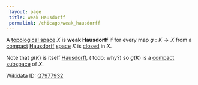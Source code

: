 ```yaml
---
 layout: page
 title: weak Hausdorff
 permalink: /chicago/weak_hausdorff
---
```

A [topological space](https://mathgloss.github.io/MathGloss/topological_space) $X$ is **weak Hausdorff** if for every map $g:K\to X$ from a [compact](https://mathgloss.github.io/MathGloss/compact) [Hausdorff](https://mathgloss.github.io/MathGloss/Hausdorff) [space](https://mathgloss.github.io/MathGloss/topological_space) $K$ is [closed](https://mathgloss.github.io/MathGloss/closed) in $X$. 

Note that $g(K)$ is itself [Hausdorff](https://mathgloss.github.io/MathGloss/Hausdorff), ( todo: why?) so $g(K)$ is a [compact](https://mathgloss.github.io/MathGloss/compact) [subspace](https://mathgloss.github.io/MathGloss/subspace_topology) of $X$.

Wikidata ID: [Q7977932](https://www.wikidata.org/wiki/Q7977932)